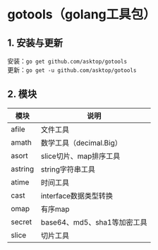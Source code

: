 # gotools（golang工具包）

## 1. 安装与更新

安装：`go get github.com/asktop/gotools`  
更新：`go get -u github.com/asktop/gotools`

## 2. 模块
| 模块 | 说明 |
| --- | --- |
|afile|文件工具|
|amath|数学工具（decimal.Big）|
|asort|slice切片、map排序工具|
|astring|string字符串工具|
|atime|时间工具|
|cast|interface数据类型转换|
|omap|有序map|
|secret|base64、md5、sha1等加密工具|
|slice|切片工具|
